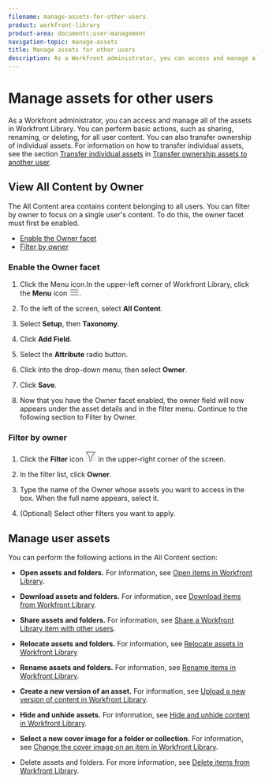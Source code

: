 ```yaml
---
filename: manage-assets-for-other-users
product: workfront-library
product-area: documents;user-management
navigation-topic: manage-assets
title: Manage assets for other users
description: As a Workfront administrator, you can access and manage all of the assets in Workfront Library. You can perform basic actions, such as sharing, renaming, or deleting, for all user content. You can also transfer ownership of individual assets. For information on how to transfer individual assets, see the sectionTransfer individual assets in Transfer ownership assets to another user.
---
```


# Manage assets for other users

As a Workfront administrator, you can access and manage all of the assets in Workfront Library. You can perform basic actions, such as sharing, renaming, or deleting, for all user content. You can also transfer ownership of individual assets. For information on how to transfer individual assets, see the section [Transfer individual assets](../../../workfront-library/administration-and-setup/manage-assets/transfer-ownership-to-others.md#transfer) in [Transfer ownership assets to another user](../../../workfront-library/administration-and-setup/manage-assets/transfer-ownership-to-others.md).

## View All Content by Owner

The All Content area contains content belonging to all users. You can filter by owner to focus on a single user's content. To do this, the owner facet must first be enabled.

* [Enable the Owner facet](#enable) 
* [Filter by owner](#filter)

### Enable the Owner facet

1. Click the Menu icon.In the upper-left corner of Workfront Library, click the **Menu** icon ![](assets/library-menu-icon.png).

1. To the left of the screen, select **All Content**.
1. Select **Setup**, then **Taxonomy**.

1. Click **Add Field**.
1. Select the **Attribute** radio button. 
1. Click into the drop-down menu, then select **Owner**.
1. Click **Save**.
1. Now that you have the Owner facet enabled, the owner field will now appears under the asset details and in the filter menu. Continue to the following section to Filter by Owner.

### Filter by owner

1. Click the **Filter** icon ![](assets/library-filter-icon.png) in the upper-right corner of the screen.

1. In the filter list, click **Owner**. 
1. Type the name of the Owner whose assets you want to access in the box. When the full name appears, select it.
1. (Optional) Select other filters you want to apply.

## Manage user assets

You can perform the following actions in the All Content section:

* **Open assets and folders.** For information, see [Open items in Workfront Library](../../../workfront-library/content-management/basics/open-items-in-library.md).

* **Download assets and folders.** For information, see [Download items from Workfront Library](../../../workfront-library/content-management/basics/download-content-from-library.md).

* **Share assets and folders.** For information, see [Share a Workfront Library item with other users](../../../workfront-library/content-management/share-an-asset-with-users.md).

* **Relocate assets and folders.** For information, see [Relocate assets in Workfront Library](../../../workfront-library/content-management/relocate-assets.md)

* **Rename assets and folders.** For information, see [Rename items in Workfront Library](../../../workfront-library/content-management/rename-items.md).

* **Create a new version of an asset.** For information, see [Upload a new version of content in Workfront Library](../../../workfront-library/content-management/content-versioning/upload-new-version-of-content.md).

* **Hide and unhide assets.** For information, see [Hide and unhide content in Workfront Library](../../../workfront-library/content-management/hide-and-unhide-content.md).

* **Select a new cover image for a folder or collection.** For information, see [Change the cover image on an item in Workfront Library](../../../workfront-library/content-management/change-cover-image-of-folder.md).

* Delete assets and folders. For more information, see [Delete items from Workfront Library](../../../workfront-library/content-management/delete-items.md).

